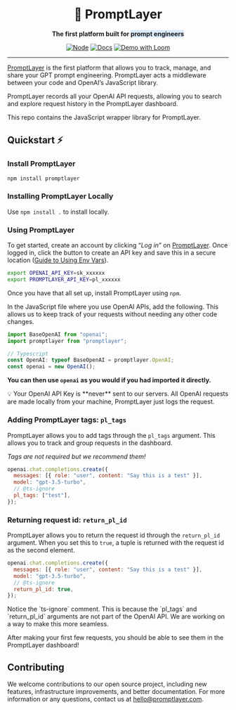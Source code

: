 <div align="center">

# 🍰 PromptLayer

**The first platform built for <span style="background-color: rgb(219, 234, 254);">prompt engineers</span>**

<a href="https://nodejs.org"><img alt="Node" src="https://img.shields.io/badge/Node.js-43853D?style=for-the-badge&logo=node.js&logoColor=white"></a>
<a href="https://docs.promptlayer.com"><img alt="Docs" src="https://custom-icon-badges.herokuapp.com/badge/docs-PL-green.svg?logo=cake&style=for-the-badge"></a>
<a href="https://www.loom.com/share/196c42e43acd4a369d75e9a7374a0850"><img alt="Demo with Loom" src="https://img.shields.io/badge/Demo-loom-552586.svg?logo=loom&style=for-the-badge&labelColor=gray"></a>

---

<div align="left">

[PromptLayer](https://promptlayer.com/) is the first platform that allows you to track, manage, and share your GPT prompt engineering. PromptLayer acts a middleware between your code and OpenAI’s JavaScript library.

PromptLayer records all your OpenAI API requests, allowing you to search and explore request history in the PromptLayer dashboard.

This repo contains the JavaScript wrapper library for PromptLayer.

## Quickstart ⚡

### Install PromptLayer

```bash
npm install promptlayer
```

### Installing PromptLayer Locally

Use `npm install .` to install locally.

### Using PromptLayer

To get started, create an account by clicking “_Log in_” on [PromptLayer](https://promptlayer.com/). Once logged in, click the button to create an API key and save this in a secure location ([Guide to Using Env Vars](https://nodejs.dev/en/learn/how-to-read-environment-variables-from-nodejs/)).

```bash
export OPENAI_API_KEY=sk_xxxxxx
export PROMPTLAYER_API_KEY=pl_xxxxxx
```

Once you have that all set up, install PromptLayer using `npm`.

In the JavaScript file where you use OpenAI APIs, add the following. This allows us to keep track of your requests without needing any other code changes.

```js
import BaseOpenAI from "openai";
import promptlayer from "promptlayer";

// Typescript
const OpenAI: typeof BaseOpenAI = promptlayer.OpenAI;
const openai = new OpenAI();
```

**You can then use `openai` as you would if you had imported it directly.**

<aside>
💡 Your OpenAI API Key is **never** sent to our servers. All OpenAI requests are made locally from your machine, PromptLayer just logs the request.
</aside>

### Adding PromptLayer tags: `pl_tags`

PromptLayer allows you to add tags through the `pl_tags` argument. This allows you to track and group requests in the dashboard.

_Tags are not required but we recommend them!_

```js
openai.chat.completions.create({
  messages: [{ role: "user", content: "Say this is a test" }],
  model: "gpt-3.5-turbo",
  // @ts-ignore
  pl_tags: ["test"],
});
```

### Returning request id: `return_pl_id`

PromptLayer allows you to return the request id through the `return_pl_id` argument. When you set this to `true`, a tuple is returned with the request id as the second element.

```js
openai.chat.completions.create({
  messages: [{ role: "user", content: "Say this is a test" }],
  model: "gpt-3.5-turbo",
  // @ts-ignore
  return_pl_id: true,
});
```

<aside>
  Notice the `ts-ignore` comment. This is because the `pl_tags` and `return_pl_id` arguments are not part of the OpenAI API. We are working on a way to make this more seamless.
</aside>

After making your first few requests, you should be able to see them in the PromptLayer dashboard!

## Contributing

We welcome contributions to our open source project, including new features, infrastructure improvements, and better documentation. For more information or any questions, contact us at [hello@promptlayer.com](mailto:hello@promptlayer.com).
